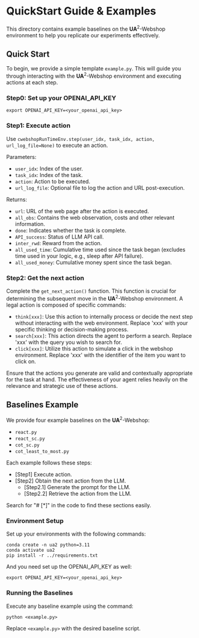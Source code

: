 # QuickStart Guide & Examples

This directory contains example baselines on the **UA**$^2$-Webshop environment to help you replicate our experiments effectively.

## Quick Start

To begin, we provide a simple template `example.py`. This will guide you through interacting with the **UA**$^2$-Webshop environment and executing actions at each step.

### Step0: Set up your OPENAI_API_KEY

```shell
export OPENAI_API_KEY=<your_openai_api_key>
```

### Step1: Execute action

Use `cwebshopRunTimeEnv.step(user_idx, task_idx, action, url_log_file=None)` to execute an action.

Parameters:
- `user_idx`: Index of the user.
- `task_idx`: Index of the task.
- `action`: Action to be executed.
- `url_log_file`: Optional file to log the action and URL post-execution.

Returns:
- `url`: URL of the web page after the action is executed.
- `all_obs`: Contains the web observation, costs and other relevant information.
- `done`: Indicates whether the task is complete.
- `API_success`: Status of LLM API call.
- `inter_rwd`: Reward from the action.
- `all_used_time`: Cumulative time used since the task began (excludes time used in your logic, e.g., sleep after API failure).
- `all_used_money`: Cumulative money spent since the task began.

### Step2: Get the next action

Complete the `get_next_action()` function. This function is crucial for determining the subsequent move in the **UA**$^2$-Webshop environment. A legal action is composed of specific commands:
- `think[xxx]`: Use this action to internally process or decide the next step without interacting with the web environment. Replace 'xxx' with your specific thinking or decision-making process.
- `search[xxx]`: This action directs the agent to perform a search. Replace 'xxx' with the query you wish to search for.
- `click[xxx]`: Utilize this action to simulate a click in the webshop environment. Replace 'xxx' with the identifier of the item you want to click on.

Ensure that the actions you generate are valid and contextually appropriate for the task at hand. The effectiveness of your agent relies heavily on the relevance and strategic use of these actions.

## Baselines Example

We provide four example baselines on the **UA**$^2$-Webshop:
- `react.py`
- `react_sc.py`
- `cot_sc.py`
- `cot_least_to_most.py`

Each example follows these steps:
- [Step1] Execute action.
- [Step2] Obtain the next action from the LLM.
  - [Step2.1] Generate the prompt for the LLM.
  - [Step2.2] Retrieve the action from the LLM.

Search for "# [*]" in the code to find these sections easily.

### Environment Setup

Set up your environments with the following commands:

```shell
conda create -n ua2 python=3.11
conda activate ua2
pip install -r ../requirements.txt
```

And you need set up the OPENAI_API_KEY as well:

```shell
export OPENAI_API_KEY=<your_openai_api_key>
```

### Running the Baselines

Execute any baseline example using the command:

```shell
python <example.py>
```

Replace `<example.py>` with the desired baseline script.
